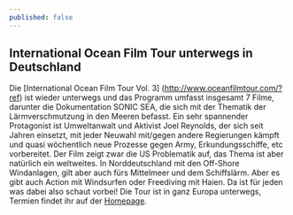 ```yaml
---
published: false
---
```


## International Ocean Film Tour unterwegs in Deutschland

Die [International Ocean Film Tour Vol. 3] (http://www.oceanfilmtour.com/?ref) ist wieder unterwegs und das Programm umfasst insgesamt 7 Filme, darunter die Dokumentation SONIC SEA, die sich mit der Thematik der Lärmverschmutzung in den Meeren befasst. Ein sehr spannender Protagonist ist Umweltanwalt und Aktivist Joel Reynolds, der sich seit Jahren einsetzt, mit jeder Neuwahl mit/gegen andere Regierungen kämpft und quasi wöchentlich neue Prozesse gegen Army, Erkundungsschiffe, etc vorbereitet.
Der Film zeigt zwar die US Problematik auf, das Thema ist aber natürlich ein weltweites. In Norddeutschland mit den Off-Shore Windanlagen, gilt aber auch fürs Mittelmeer und dem Schiffslärm.  Aber es gibt auch Action mit Windsurfen oder Freediving mit Haien. Da ist für jeden was dabei also schaut vorbei!  Die Tour ist in ganz Europa unterwegs, Termien findet ihr auf der [Homepage](http://www.oceanfilmtour.com/?ref).

